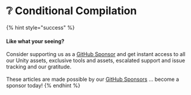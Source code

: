 # ❔ Conditional Compilation

{% hint style="success" %}
#### Like what your seeing?

Consider supporting us as a [GitHub Sponsor](../../become-a-sponsor/) and get instant access to all our Unity assets, exclusive tools and assets, escalated support and issue tracking and our gratitude.\
\
These articles are made possible by our [GitHub Sponsors](https://github.com/sponsors/heathen-engineering) ... become a sponsor today!
{% endhint %}

